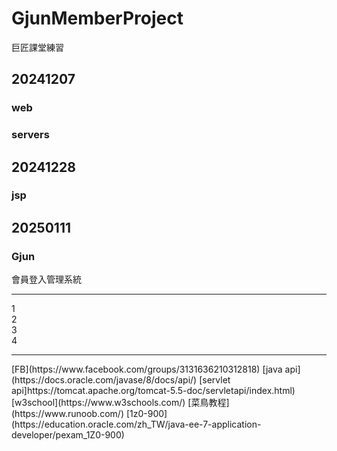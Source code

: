 # GjunMemberProject
巨匠課堂練習
## 20241207
### web
### servers
## 20241228
### jsp
## 20250111
### Gjun
會員登入管理系統
<hr>
1<br>2<br>3<br>4<hr>
[FB](https://www.facebook.com/groups/3131636210312818)
[java api](https://docs.oracle.com/javase/8/docs/api/)
[servlet api]https://tomcat.apache.org/tomcat-5.5-doc/servletapi/index.html)
[w3school](https://www.w3schools.com/)
[菜鳥教程](https://www.runoob.com/)
[1z0-900](https://education.oracle.com/zh_TW/java-ee-7-application-developer/pexam_1Z0-900)

